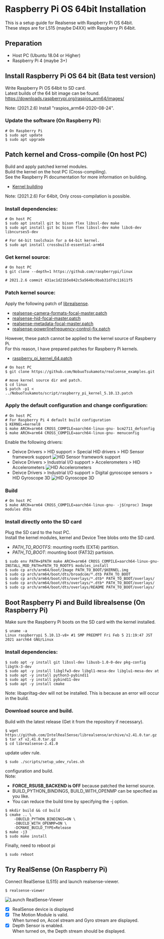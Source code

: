 # Raspberry Pi OS 64bit Installation
This is a setup guide for Realsense with Raspberry Pi OS 64bit.  
These steps are for L515 (maybe D4XX) with Raspberry Pi 64bit.

## Preparation
- Host PC (Ubuntu 18.04 or Higher)
- Raspberry Pi 4 (maybe 3+)

## Install Raspberry Pi OS 64 bit (Bata test version)
Write Raspberry Pi OS 64bit to SD card.  
Latest builds of the 64 bit image can be found.  
https://downloads.raspberrypi.org/raspios_arm64/images/  
  
Note: (2021.2.6) Install "raspios_arm64-2020-08-24".  

### Update the software (On Raspberry Pi):
```
# On Raspberry Pi
$ sudo apt update
$ sudo apt upgrade
```

## Patch kernel and Cross-compile (On host PC)
Build and apply patched kernel modules.  
Build the kernel on the host PC (Cross-compiling).  
See the Raspberry Pi documentation for more information on building.
- [Kernel building](https://www.raspberrypi.org/documentation/linux/kernel/building.md)

Note: (2021.2.6) For 64bit, Only cross-compilation is possible.  
  
### Install dependencies:
```
# On host PC
$ sudo apt install git bc bison flex libssl-dev make
$ sudo apt install git bc bison flex libssl-dev make libc6-dev libncurses5-dev

# For 64-bit toolchain for a 64-bit kernel.
$ sudo apt install crossbuild-essential-arm64
```
  
### Get kernel source:
```
# On host PC
$ git clone --depth=1 https://github.com/raspberrypi/linux

# 2021.2.6 commit 431ac1d21b5e842c5a564bc0bab31d7dc11611f5
```
  
### Patch kernel source:  
Apply the following patch of [librealsense](https://github.com/IntelRealSense/librealsense).
- [realsense-camera-formats-focal-master.patch](https://github.com/IntelRealSense/librealsense/blob/c7fbb7af032162f250c39322a86de9379df0bfd9/scripts/realsense-camera-formats-focal-master.patch)
- [realsense-hid-focal-master.patch](https://github.com/IntelRealSense/librealsense/blob/c7fbb7af032162f250c39322a86de9379df0bfd9/scripts/realsense-hid-focal-master.patch)
- [realsense-metadata-focal-master.patch](https://github.com/IntelRealSense/librealsense/blob/c7fbb7af032162f250c39322a86de9379df0bfd9/scripts/realsense-metadata-focal-master.patch)
- [realsense-powerlinefrequency-control-fix.patch](https://github.com/IntelRealSense/librealsense/blob/c7fbb7af032162f250c39322a86de9379df0bfd9/scripts/realsense-powerlinefrequency-control-fix.patch)

However, these patch cannot be applied to the kernel source of Raspberry Pi.  
For this reason, I have prepared patches for Raspberry Pi kernels.
- [raspberry_pi_kernel_64.patch](../script/raspberry_pi_kernel_5.10.13.patch.patch)

```
# On host PC
$ git clone https://github.com/NobuoTsukamoto/realsense_examples.git

# move kernel source dir and patch.
$ cd linux
$ patch -p1 < ../NobuoTsukamoto/script/raspberry_pi_kernel_5.10.13.patch 
```

### Apply the default configuration and change configuration:
```
# On host PC
# For Raspberry Pi 4 default build configuration
$ KERNEL=kernel8
$ make ARCH=arm64 CROSS_COMPILE=aarch64-linux-gnu- bcm2711_defconfig
$ make ARCH=arm64 CROSS_COMPILE=aarch64-linux-gnu- menuconfig
```
Enable the following drivers:
- Deivce Drivers > HID support > Special HID drivers > HID Sensor framework support
  ![HID Sensor framework support](./img/HID_Sensor_framework_support.png)
- Deivce Drivers > Industrial I/O support > Accelerometers > HID Accelerometers
  ![HID Accelerometers](./img/HID_Accelerometers.png)
- Deivce Drivers > Industrial I/O support > Digital gyroscope sensors > HID Gyroscope 3D
  ![HID Gyroscope 3D](./img/HID_Gyroscope_3D.png)

### Build
```
# On host PC
$ make ARCH=arm64 CROSS_COMPILE=aarch64-linux-gnu- -j$(nproc) Image modules dtbs
```

### Install directly onto the SD card
Plug the SD card to the host PC.  
Install the kernel modules, kernel and Device Tree blobs onto the SD card.  
- _PATH_TO_ROOTFS_: mounting rootfs (EXT4) partition.
- _PATH_TO_BOOT_: mounting boot (FAT32) partision.

```
$ sudo env PATH=$PATH make ARCH=arm64 CROSS_COMPILE=aarch64-linux-gnu- INSTALL_MOD_PATH=PATH_TO_ROOTFS modules_install
$ sudo cp arch/arm64/boot/Image PATH_TO_BOOT/$KERNEL.img
$ sudo cp arch/arm64/boot/dts/broadcom/*.dtb PATH_TO_BOOT
$ sudo cp arch/arm64/boot/dts/overlays/*.dtb* PATH_TO_BOOT/overlays/
$ sudo cp arch/arm64/boot/dts/overlays/*.dtb* PATH_TO_BOOT/overlays/
$ sudo cp arch/arm64/boot/dts/overlays/README PATH_TO_BOOT/overlays/
```

## Boot Raspberry Pi and Build librealsense (On Raspberry Pi)
Make sure the Raspberry Pi boots on the SD card with the kernel installed.
```
$ uname -a
Linux raspberrypi 5.10.13-v8+ #1 SMP PREEMPT Fri Feb 5 21:19:47 JST 2021 aarch64 GNU/Linux
```

### Install dependencies:

```
$ sudo apt -y install git libssl-dev libusb-1.0-0-dev pkg-config libgtk-3-dev
$ sudo apt -y install libglfw3-dev libgl1-mesa-dev libglu1-mesa-dev at
$ sudo apt -y install python3-pybind11
$ sudo apt -y install pybind11-dev
$ sudo apt -y install cmake
```
Note: libapriltag-dev will not be installed. This is because an error will occur in the build.

### Download source and build.
Build with the latest release (Get it from the repository if necessary).  
```
$ wget https://github.com/IntelRealSense/librealsense/archive/v2.41.0.tar.gz
$ tar xf v2.41.0.tar.gz
$ cd librealsense-2.41.0
```  
update udev rule.
```
$ sudo ./scripts/setup_udev_rules.sh
```
configuration and build.  
Note:  
- **FORCE_RSUSB_BACKEND is OFF** because patched the kernel source.
- BUILD_PYTHON_BINDINGS, BUILD_WITH_OPENMP can be specified as you like.
- You can reduce the build time by specifying the -j option.

```
$ mkdir build && cd build
$ cmake .. \
    -DBUILD_PYTHON_BINDINGS=ON \
    -DBUILD_WITH_OPENMP=ON \
    -DCMAKE_BUILD_TYPE=Release
$ make -j3
$ sudo make install
```

Finally, need to reboot pi
```
$ sudo reboot
```

## Try RealSense (On Raspberry Pi)
Connect RealSense (L515) and launch realsense-viewer.
```
$ realsense-viewer
```
![Launch RealSense-Viewer](img/RealSense_Viewer.jpeg)
- [x] RealSense device is displayed
- [x] The Motion Module is valid.  
      When turned on, Accel stream and Gyro stream are displayed.
- [x] Depth Sensor is enabled.  
      When turned on, the Depth stream should be displayed.

